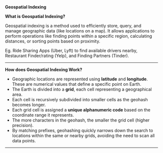 **Geospatial Indexing**

**What is Geospatial Indexing?**

Geospatial indexing is a method used to efficiently store, query, and manage geographic data (like locations on a map). It allows applications to perform operations like finding points within a specific region, calculating distances, or sorting points based on proximity.

Eg. Ride Sharing Apps (Uber, Lyft) to find available drivers nearby, Restaurant Finder/rating (Yelp), and Finding Partners (Tinder).

--------------------------------------------------------------

**How does Geospatial Indexing Work?**

- Geographic locations are represented using **latitude** and **longitude**. These are numerical values that define a specific point on Earth.
- The Earth is divided into a **grid**, each cell representing a geographical area.
- Each cell is recursively subdivided into smaller cells as the geohash becomes longer.
- Each grid cell is assigned a **unique alphanumeric code** based on the coordinate range it represents.
- The more characters in the geohash, the smaller the grid cell (higher precision).
- By matching prefixes, geohashing quickly narrows down the search to locations within the same or nearby grids, avoiding the need to scan all data points.

--------------------------------------------------------------
